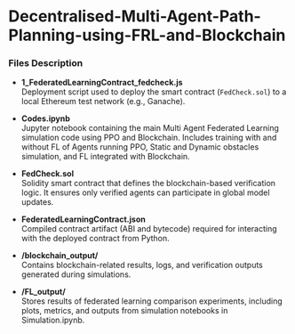 # Decentralised-Multi-Agent-Path-Planning-using-FRL-and-Blockchain

### Files Description

- **1_FederatedLearningContract_fedcheck.js**  
  Deployment script used to deploy the smart contract (`FedCheck.sol`) to a local Ethereum test network (e.g., Ganache).

- **Codes.ipynb**  
  Jupyter notebook containing the main Multi Agent Federated Learning simulation code using PPO and Blockchain. Includes training with and without FL of Agents running PPO, Static and Dynamic obstacles simulation, and FL integrated with Blockchain.

- **FedCheck.sol**  
  Solidity smart contract that defines the blockchain-based verification logic. It ensures only verified agents can participate in global model updates.

- **FederatedLearningContract.json**  
  Compiled contract artifact (ABI and bytecode) required for interacting with the deployed contract from Python.

- **/blockchain_output/**  
  Contains blockchain-related results, logs, and verification outputs generated during simulations.

- **/FL_output/**  
  Stores results of federated learning comparison experiments, including plots, metrics, and outputs from simulation notebooks in Simulation.ipynb.
